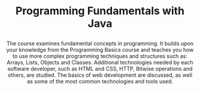 # <p align="center"> Programming Fundamentals with Java <p>
  
<p align="center"> The course examines fundamental concepts in programming. It builds upon your knowledge from the Programming Basics course and teaches you how to use more complex programming techniques and structures such as: Arrays, Lists, Objects and Classes. Additional technologies needed by each software developer, such as HTML and CSS, HTTP, Bitwise operations and others, are studied. The basics of web development are discussed, as well as some of the most common technologies and tools used. <p>
